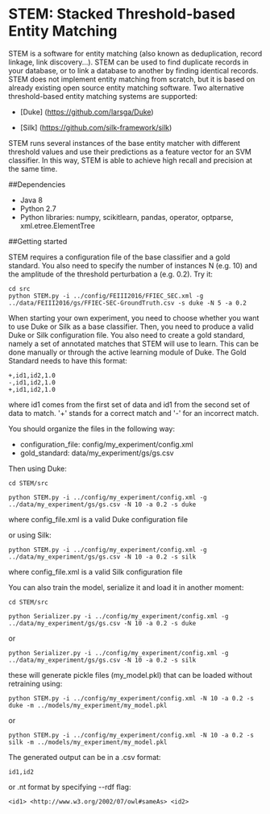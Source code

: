 
# STEM: Stacked Threshold-based Entity Matching 

STEM is a software for entity matching (also known as deduplication, record linkage, link discovery...). STEM can be used to find duplicate records in your database, or to link a database to another by finding identical records. STEM does not implement entity matching from scratch, but it is based on already existing open source entity matching software.
Two alternative threshold-based entity matching systems are supported:

- [Duke] (https://github.com/larsga/Duke)

- [Silk] (https://github.com/silk-framework/silk)

STEM runs several instances of the base entity matcher with different threshold values and use their predictions as a feature vector for an SVM classifier. In this way, STEM is able to achieve high recall and precision at the same time.

##Dependencies

- Java 8
- Python 2.7
- Python libraries: numpy, scikitlearn, pandas, operator, optparse, xml.etree.ElementTree

##Getting started

STEM requires a configuration file of the base classifier and a gold standard. You also need to specify the number of instances N (e.g. 10) and the amplitude of the threshold perturbation a (e.g. 0.2). Try it:

    cd src
    python STEM.py -i ../config/FEIII2016/FFIEC_SEC.xml -g ../data/FEIII2016/gs/FFIEC-SEC-GroundTruth.csv -s duke -N 5 -a 0.2

When starting your own experiment, you need to choose whether you want to use Duke or Silk as a base classifier. Then, you need to produce a valid Duke or Silk configuration file. You also need to create a gold standard, namely a set of annotated matches that STEM will use to learn. This can be done manually or through the active learning module of Duke.
The Gold Standard needs to have this format:

    +,id1,id2,1.0
    -,id1,id2,1.0
    +,id1,id2,1.0 

where id1 comes from the first set of data and id1 from the second set of data to match. '+' stands for a correct match and '-' for an incorrect match.

You should organize the files in the following way:

- configuration_file: config/my_experiment/config.xml
- gold_standard: data/my_experiment/gs/gs.csv

Then using Duke:

    cd STEM/src

    python STEM.py -i ../config/my_experiment/config.xml -g ../data/my_experiment/gs/gs.csv -N 10 -a 0.2 -s duke

where config_file.xml is a valid Duke configuration file

or using Silk:

    python STEM.py -i ../config/my_experiment/config.xml -g ../data/my_experiment/gs/gs.csv -N 10 -a 0.2 -s silk

where config_file.xml is a valid Silk configuration file

You can also train the model, serialize it and load it in another moment:

    cd STEM/src

    python Serializer.py -i ../config/my_experiment/config.xml -g ../data/my_experiment/gs/gs.csv -N 10 -a 0.2 -s duke

or

    python Serializer.py -i ../config/my_experiment/config.xml -g ../data/my_experiment/gs/gs.csv -N 10 -a 0.2 -s silk

these will generate pickle files (my_model.pkl) that can be loaded without retraining using:

    python STEM.py -i ../config/my_experiment/config.xml -N 10 -a 0.2 -s duke -m ../models/my_experiment/my_model.pkl
or

    python STEM.py -i ../config/my_experiment/config.xml -N 10 -a 0.2 -s silk -m ../models/my_experiment/my_model.pkl

The generated output can be in a .csv format:

    id1,id2

or .nt format by specifying --rdf flag:

    <id1> <http://www.w3.org/2002/07/owl#sameAs> <id2>
